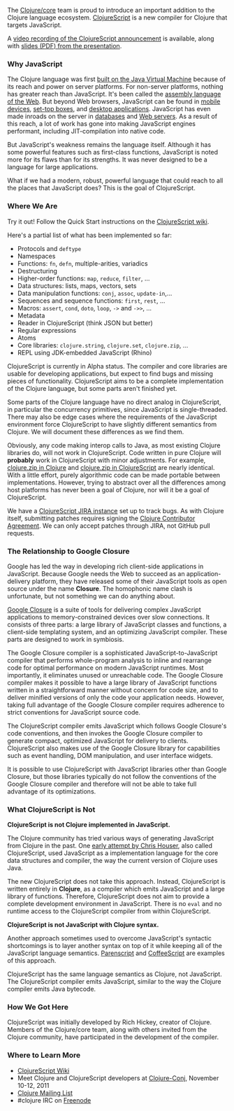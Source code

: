 
The [Clojure/core](http://clojure.com/) team is proud to introduce an important addition to the Clojure language ecosystem. [ClojureScript](https://github.com/clojure/clojurescript) is a new compiler for Clojure that targets JavaScript.

A [video recording of the ClojureScript announcement](https://youtu.be/tVooR-dF_Ag) is available, along with [slides (PDF) from the presentation](http://cloud.github.com/downloads/clojure/clojurescript/clojurescript%20slides.pdf).

### Why JavaScript

The Clojure language was first [built on the Java Virtual Machine](http://clojure.org/rationale#Rationale-Languages%20and%20Platforms) because of its reach and power on server platforms. For non-server platforms, nothing has greater reach than JavaScript. It's been called the [assembly language of the Web](http://www.hanselman.com/blog/JavaScriptisAssemblyLanguagefortheWebPart2MadnessorjustInsanity.aspx). But beyond Web browsers, JavaScript can be found in [mobile devices](http://arstechnica.com/apple/news/2011/06/ios-5-brings-nitro-speed-to-home-screen-web-apps.ars), [set-top boxes](http://developer.boxee.tv/JavaScript_API#Preface), and [desktop applications](http://wiki.services.openoffice.org/wiki/Documentation/DevGuide/Scripting/Scripting_Framework). JavaScript has even made inroads on the server in [databases](http://couchdb.apache.org/) and [Web servers](http://nodejs.org/). As a result of this reach, a lot of work has gone into making JavaScript engines performant, including JIT-compilation into native code.

But JavaScript's weakness remains the language itself. Although it has some powerful features such as first-class functions, JavaScript is noted more for its flaws than for its strengths. It was never designed to be a language for large applications.

What if we had a modern, robust, powerful language that could reach to all the places that JavaScript does? This is the goal of ClojureScript.

### Where We Are

Try it out! Follow the Quick Start instructions on the [ClojureScript wiki](https://github.com/clojure/clojurescript/wiki).

Here's a partial list of what has been implemented so far:

*   Protocols and `deftype`
*   Namespaces
*   Functions: `fn`, `defn`, multiple-arities, variadics
*   Destructuring
*   Higher-order functions: `map`, `reduce`, `filter`, ...
*   Data structures: lists, maps, vectors, sets
*   Data manipulation functions: `conj`, `assoc`, `update-in`,...
*   Sequences and sequence functions: `first`, `rest`, ...
*   Macros: `assert`, `cond`, `doto`, `loop`, `->` and `->>`, ...
*   Metadata
*   Reader in ClojureScript (think JSON but better)
*   Regular expressions
*   Atoms
*   Core libraries: `clojure.string`, `clojure.set`, `clojure.zip`, ...
*   REPL using JDK-embedded JavaScript (Rhino)

ClojureScript is currently in Alpha status. The compiler and core libraries are usable for developing applications, but expect to find bugs and missing pieces of functionality. ClojureScript aims to be a complete implementation of the Clojure language, but some parts aren't finished yet.

Some parts of the Clojure language have no direct analog in ClojureScript, in particular the concurrency primitives, since JavaScript is single-threaded. There may also be edge cases where the requirements of the JavaScript environment force ClojureScript to have slightly different semantics from Clojure. We will document these differences as we find them.

Obviously, any code making interop calls to Java, as most existing Clojure libraries do, will not work in ClojureScript. Code written in pure Clojure will **probably** work in ClojureScript with minor adjustments. For example, [clojure.zip in Clojure](https://github.com/clojure/clojure/blob/master/src/clj/clojure/zip.clj) and [clojure.zip in ClojureScript](https://github.com/clojure/clojurescript/blob/master/src/cljs/clojure/zip.cljs) are nearly identical. With a little effort, purely algorithmic code can be made portable between implementations. However, trying to abstract over all the differences among host platforms has never been a goal of Clojure, nor will it be a goal of ClojureScript.

We have a [ClojureScript JIRA instance](http://dev.clojure.org/jira/browse/CLJS) set up to track bugs. As with Clojure itself, submitting patches requires signing the [Clojure Contributor Agreement](http://clojure.org/contributing). We can only accept patches through JIRA, not GitHub pull requests.

### The Relationship to Google Closure

Google has led the way in developing rich client-side applications in JavaScript. Because Google needs the Web to succeed as an application-delivery platform, they have released some of their JavaScript tools as open source under the name **Closure**. The homophonic name clash is unfortunate, but not something we can do anything about.

[Google Closure](http://code.google.com/closure/) is a suite of tools for delivering complex JavaScript applications to memory-constrained devices over slow connections. It consists of three parts: a large library of JavaScript classes and functions, a client-side templating system, and an optimizing JavaScript compiler. These parts are designed to work in symbiosis.

The Google Closure compiler is a sophisticated JavaScript-to-JavaScript compiler that performs whole-program analysis to inline and rearrange code for optimal performance on modern JavaScript runtimes. Most importantly, it eliminates unused or unreachable code. The Google Closure compiler makes it possible to have a large library of JavaScript functions written in a straightforward manner without concern for code size, and to deliver minified versions of only the code your application needs. However, taking full advantage of the Google Closure compiler requires adherence to strict conventions for JavaScript source code.

The ClojureScript compiler emits JavaScript which follows Google Closure's code conventions, and then invokes the Google Closure compiler to generate compact, optimized JavaScript for delivery to clients. ClojureScript also makes use of the Google Closure library for capabilities such as event handling, DOM manipulation, and user interface widgets.

It is possible to use ClojureScript with JavaScript libraries other than Google Closure, but those libraries typically do not follow the conventions of the Google Closure compiler and therefore will not be able to take full advantage of its optimizations.

### What ClojureScript is Not

**ClojureScript is not Clojure implemented in JavaScript.**

The Clojure community has tried various ways of generating JavaScript from Clojure in the past. One [early attempt by Chris Houser](https://github.com/clojure/clojure-contrib/tree/master/clojurescript), also called ClojureScript, used JavaScript as a implementation language for the core data structures and compiler, the way the current version of Clojure uses Java.

The new ClojureScript does not take this approach. Instead, ClojureScript is written entirely in **Clojure**, as a compiler which emits JavaScript and a large library of functions. Therefore, ClojureScript does not aim to provide a complete development environment in JavaScript. There is no `eval` and no runtime access to the ClojureScript compiler from within ClojureScript.

**ClojureScript is not JavaScript with Clojure syntax.**

Another approach sometimes used to overcome JavaScript's syntactic shortcomings is to layer another syntax on top of it while keeping all of the JavaScript language semantics. [Parenscript](http://common-lisp.net/project/parenscript/) and [CoffeeScript](http://jashkenas.github.com/coffee-script/) are examples of this approach.

ClojureScript has the same language semantics as Clojure, not JavaScript. The ClojureScript compiler emits JavaScript, similar to the way the Clojure compiler emits Java bytecode.

### How We Got Here

ClojureScript was initially developed by Rich Hickey, creator of Clojure. Members of the Clojure/core team, along with others invited from the Clojure community, have participated in the development of the compiler.

### Where to Learn More

*   [ClojureScript Wiki](https://github.com/clojure/clojurescript/wiki)
*   Meet Clojure and ClojureScript developers at [Clojure-Conj](http://clojure-conj.org/), November 10-12, 2011
*   [Clojure Mailing List](http://groups.google.com/group/clojure)
*   #clojure IRC on [Freenode](http://freenode.net/)